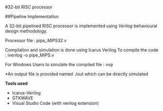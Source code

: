 #32-bit RISC processor

##Pipeline Implementation

A 32-bit pipelined RISC processor is implemented using *Verilog* behavioural design methodology.

Processor file : *pipe_MIPS32.v*

Compilation and simulation is done using Icarus Verilog
To compile the code :
    iverilog -o <output-file> pipe_MIPS.v

For Windows Users to simulate the compiled file :
    vvp <output-file>

*An output file is provided named ./out which can be directly simulated

**Tools used**
* Icarus-Verilog
* GTKWAVE
* Visual Studio Code (with verilog extension)